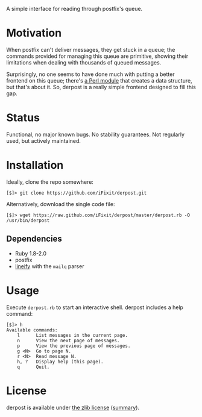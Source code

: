 A simple interface for reading through postfix's queue.

# Motivation

When postfix can't deliver messages, they get stuck in a queue; the commands
provided for managing this queue are primitive, showing their limitations when
dealing with thousands of queued messages.

Surprisingly, no one seems to have done much with putting a better frontend on
this queue; there's [a Perl module] that creates a data structure, but that's
about it.  So, derpost is a really simple frontend designed to fill this gap.

[a Perl module]: http://search.cpan.org/~rjbs/Postfix-Parse-Mailq-1.001/lib/Postfix/Parse/Mailq.pm

# Status

Functional, no major known bugs.  No stability guarantees.  Not regularly used,
but actively maintained.

# Installation

Ideally, clone the repo somewhere:

    [$]> git clone https://github.com/iFixit/derpost.git

Alternatively, download the single code file:

    [$]> wget https://raw.github.com/iFixit/derpost/master/derpost.rb -O /usr/bin/derpost

## Dependencies

* Ruby 1.8-2.0
* postfix
* [lineify] with the `mailq` parser

[lineify]: https://github.com/xiongchiamiov/lineify

# Usage

Execute `derpost.rb` to start an interactive shell.  derpost includes a help
command:

    [$]> h
    Available commands:
        l      List messages in the current page.
        n      View the next page of messages.
        p      View the previous page of messages.
        g <N>  Go to page N.
        r <N>  Read message N.
        h, ?   Display help (this page).
        q      Quit.

# License

derpost is available under [the zlib license] ([summary]).

[the zlib license]: http://opensource.org/licenses/Zlib
[summary]: http://www.tldrlegal.com/license/zlib-libpng-license-(zlib)

